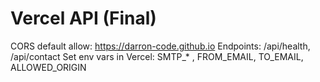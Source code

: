 # Vercel API (Final)
CORS default allow: https://darron-code.github.io
Endpoints: /api/health, /api/contact
Set env vars in Vercel: SMTP_* , FROM_EMAIL, TO_EMAIL, ALLOWED_ORIGIN
